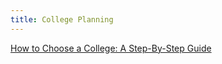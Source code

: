 ```yaml
---
title: College Planning
---
```


[How to Choose a College: A Step-By-Step Guide](https://www.collegeessayguy.com/blog/how-to-choose-a-college)

